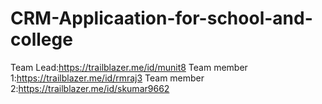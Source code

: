 # CRM-Applicaation-for-school-and-college
Team Lead:https://trailblazer.me/id/munit8
Team member 1:https://trailblazer.me/id/rmraj3
Team member 2:https://trailblazer.me/id/skumar9662
